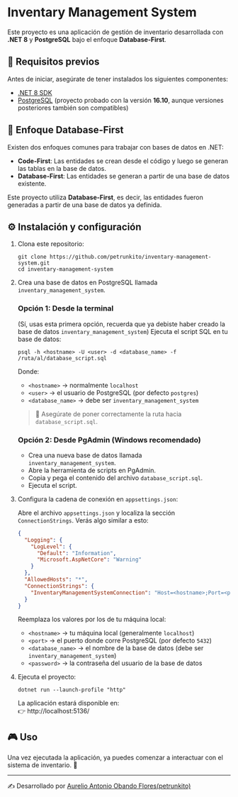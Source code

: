 # Inventary Management System

Este proyecto es una aplicación de gestión de inventario desarrollada con **.NET 8** y **PostgreSQL** bajo el enfoque **Database-First**.

## 🚀 Requisitos previos

Antes de iniciar, asegúrate de tener instalados los siguientes componentes:

- [.NET 8 SDK](https://dotnet.microsoft.com/en-us/download/dotnet/8.0)  
- [PostgreSQL](https://www.postgresql.org/download/) (proyecto probado con la versión **16.10**, aunque versiones posteriores también son compatibles)

## 📖 Enfoque Database-First

Existen dos enfoques comunes para trabajar con bases de datos en .NET:

- **Code-First**: Las entidades se crean desde el código y luego se generan las tablas en la base de datos.  
- **Database-First**: Las entidades se generan a partir de una base de datos existente.  

Este proyecto utiliza **Database-First**, es decir, las entidades fueron generadas a partir de una base de datos ya definida.

## ⚙️ Instalación y configuración

1. Clona este repositorio:
   ```
   git clone https://github.com/petrunkito/inventary-management-system.git
   cd inventary-management-system
   ```

2. Crea una base de datos en PostgreSQL llamada `inventary_management_system`.

   ### Opción 1: Desde la terminal
   (Sí, usas esta primera opción, recuerda que ya debiste haber creado la base de datos `inventary_management_system`)
   Ejecuta el script SQL en tu base de datos:
   ```
   psql -h <hostname> -U <user> -d <database_name> -f /ruta/al/database_script.sql
   ```

   Donde:
   - `<hostname>` → normalmente `localhost`  
   - `<user>` → el usuario de PostgreSQL (por defecto `postgres`)  
   - `<database_name>` → debe ser `inventary_management_system`  

   > 🔔 Asegúrate de poner correctamente la ruta hacia `database_script.sql`.

   ### Opción 2: Desde PgAdmin (Windows recomendado)
   - Crea una nueva base de datos llamada `inventary_management_system`.  
   - Abre la herramienta de scripts en PgAdmin.  
   - Copia y pega el contenido del archivo `database_script.sql`.  
   - Ejecuta el script.  

3. Configura la cadena de conexión en `appsettings.json`:

   Abre el archivo `appsettings.json` y localiza la sección `ConnectionStrings`. Verás algo similar a esto:
   ```json
   {
     "Logging": {
       "LogLevel": {
         "Default": "Information",
         "Microsoft.AspNetCore": "Warning"
       }
     },
     "AllowedHosts": "*",
     "ConnectionStrings": {
       "InventaryManagementSystemConnection": "Host=<hostname>;Port=<port>;Database=<database_name>;Username=postgres;Password=<password>"
     }
   }
   ```

   Reemplaza los valores por los de tu máquina local:
   - `<hostname>` → tu máquina local (generalmente `localhost`)  
   - `<port>` → el puerto donde corre PostgreSQL (por defecto `5432`)  
   - `<database_name>` → el nombre de la base de datos (debe ser `inventary_management_system`)  
   - `<password>` → la contraseña del usuario de la base de datos  

4. Ejecuta el proyecto:
   ```
   dotnet run --launch-profile "http"
   ```

   La aplicación estará disponible en:  
   👉 http://localhost:5136/

## 🎮 Uso

Una vez ejecutada la aplicación, ya puedes comenzar a interactuar con el sistema de inventario. 🚀  

---

✍️ Desarrollado por [Aurelio Antonio Obando Flores(petrunkito)](https://github.com/petrunkito)  